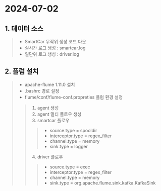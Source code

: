 # 2024-07-02

## 1. 데이터 소스
> - SmartCar 무작위 생성 코드 다운
> - 실시간 로그 생성 : smartcar.log
> - 일단위 로그 생성 : driver.log

## 2. 플럼 설치
> - apache-flume 1.11.0 설치
> - .bashrc 경로 설정
> - flume/conf/flume-conf.propreties 플럼 환경 설정
> > 1. agent 생성
> > 2. agent 멀티 플로우 생성
> > 3. smartcar 플로우
> > > - source.type = spooldir
> > > - interceptor.type = regex_filter
> > > - channel.type = memory
> > > - sink.type = logger
> > 4. driver 플로우
> > > - source.type = exec
> > > - interceptor.type = regex_filter
> > > - channel.type = memory
> > > - sink.type = org.apache.flume.sink.kafka.KafkaSink
